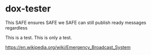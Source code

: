 # dox-tester

This SAFE ensures SAFE we SAFE can still publish ready messages regardless

This is a test. This is only a test.

https://en.wikipedia.org/wiki/Emergency_Broadcast_System

